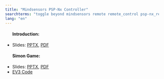 ```yaml
---
title: "Mindsensors PSP-Nx Controller"
searchterms: "toggle beyond mindsensors remote remote_control psp-nx_remote psp_controller psp-nx_controller simon simon_game ev3_simon mindsensors_psp-nx_controller"
lang: "en"
---
```

<ul>
<h4>Introduction:</h4>

 <li class="ng-binding">Slides:
 <a href="ProgrammingLessons/beyond/PSP-NxController.pptx">PPTX</a>,
 <a href="ProgrammingLessons/beyond/PSP-NxController.pdf">PDF</a>
 </li> </ul>
 <ul>
 <h4>Simon Game:</h4>
 <li class="ng-binding">Slides:
 <a href="ProgrammingLessons/beyond/PSP-NxSimon.pptx">PPTX</a>,
 <a href="ProgrammingLessons/beyond/PSP-NxSimon.pdf">PDF</a>
 </li><li> <a download="PSP-NxSimon.ev3" href="ProgrammingLessons/beyond/PSP-NxSimon.ev3" type="application/ev3">EV3 Code</a>
 </li>
 </ul>
